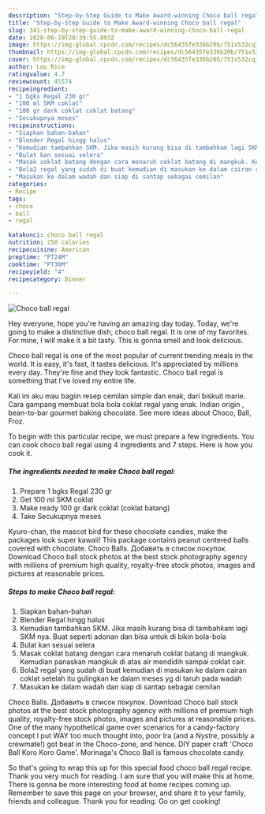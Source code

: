 ```yaml
---
description: "Step-by-Step Guide to Make Award-winning Choco ball regal"
title: "Step-by-Step Guide to Make Award-winning Choco ball regal"
slug: 341-step-by-step-guide-to-make-award-winning-choco-ball-regal
date: 2020-06-19T20:39:55.893Z
image: https://img-global.cpcdn.com/recipes/dc56435fe336b20b/751x532cq70/choco-ball-regal-foto-resep-utama.jpg
thumbnail: https://img-global.cpcdn.com/recipes/dc56435fe336b20b/751x532cq70/choco-ball-regal-foto-resep-utama.jpg
cover: https://img-global.cpcdn.com/recipes/dc56435fe336b20b/751x532cq70/choco-ball-regal-foto-resep-utama.jpg
author: Lou Rice
ratingvalue: 4.7
reviewcount: 45574
recipeingredient:
- "1 bgks Regal 230 gr"
- "100 ml SKM coklat"
- "100 gr dark coklat coklat batang"
- "Secukupnya meses"
recipeinstructions:
- "Siapkan bahan-bahan"
- "Blender Regal hingg halus"
- "Kemudian tambahkan SKM. Jika masih kurang bisa di tambahkam lagi SKM nya. Buat seperti adonan dan bisa untuk di bikin bola-bola"
- "Bulat kan sesuai selera"
- "Masak coklat batang dengan cara menaruh coklat batang di mangkuk. Kemudian panaskan mangkuk di atas air mendidih sampai coklat cair."
- "Bola2 regal yang sudah di buat kemudian di masukan ke dalam cairan coklat setelah itu gulingkan ke dalam meses yg di taruh pada wadah"
- "Masukan ke dalam wadah dan siap di santap sebagai cemilan"
categories:
- Recipe
tags:
- choco
- ball
- regal

katakunci: choco ball regal 
nutrition: 258 calories
recipecuisine: American
preptime: "PT24M"
cooktime: "PT30M"
recipeyield: "4"
recipecategory: Dinner

---
```



![Choco ball regal](https://img-global.cpcdn.com/recipes/dc56435fe336b20b/751x532cq70/choco-ball-regal-foto-resep-utama.jpg)

Hey everyone, hope you're having an amazing day today. Today, we're going to make a distinctive dish, choco ball regal. It is one of my favorites. For mine, I will make it a bit tasty. This is gonna smell and look delicious.

Choco ball regal is one of the most popular of current trending meals in the world. It is easy, it's fast, it tastes delicious. It's appreciated by millions every day. They're fine and they look fantastic. Choco ball regal is something that I've loved my entire life.

Kali ini aku mau bagiin resep cemilan simple dan enak, dari biskuit marie. Cara gampang membuat bola bola coklat regal yang enak. Indian origin , bean-to-bar gourmet baking chocolate. See more ideas about Choco, Ball, Froz.


To begin with this particular recipe, we must prepare a few ingredients. You can cook choco ball regal using 4 ingredients and 7 steps. Here is how you cook it.

<!--inarticleads1-->

##### The ingredients needed to make Choco ball regal:

1. Prepare 1 bgks Regal 230 gr
1. Get 100 ml SKM coklat
1. Make ready 100 gr dark coklat (coklat batang)
1. Take Secukupnya meses


Kyuro-chan, the mascot bird for these chocolate candies, make the packages look super kawaii! This package contains peanut centered balls covered with chocolate. Choco Balls. Добавить в список покупок. Download Choco ball stock photos at the best stock photography agency with millions of premium high quality, royalty-free stock photos, images and pictures at reasonable prices. 

<!--inarticleads2-->

##### Steps to make Choco ball regal:

1. Siapkan bahan-bahan
1. Blender Regal hingg halus
1. Kemudian tambahkan SKM. Jika masih kurang bisa di tambahkam lagi SKM nya. Buat seperti adonan dan bisa untuk di bikin bola-bola
1. Bulat kan sesuai selera
1. Masak coklat batang dengan cara menaruh coklat batang di mangkuk. Kemudian panaskan mangkuk di atas air mendidih sampai coklat cair.
1. Bola2 regal yang sudah di buat kemudian di masukan ke dalam cairan coklat setelah itu gulingkan ke dalam meses yg di taruh pada wadah
1. Masukan ke dalam wadah dan siap di santap sebagai cemilan


Choco Balls. Добавить в список покупок. Download Choco ball stock photos at the best stock photography agency with millions of premium high quality, royalty-free stock photos, images and pictures at reasonable prices. One of the many hypothetical game over scenarios for a candy-factory concept I put WAY too much thought into, poor Ira (and a Nystre, possibly a crewmate!) got beat in the Choco-zone, and hence. DIY paper craft &#39;Choco Ball Koro Koro Game&#39;. Morinaga&#39;s Choco Ball is famous chocolate candy. 

So that's going to wrap this up for this special food choco ball regal recipe. Thank you very much for reading. I am sure that you will make this at home. There is gonna be more interesting food at home recipes coming up. Remember to save this page on your browser, and share it to your family, friends and colleague. Thank you for reading. Go on get cooking!
